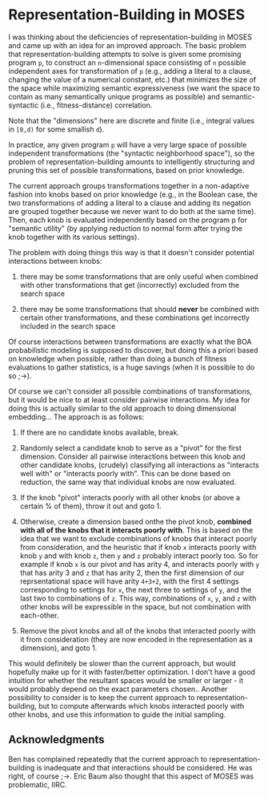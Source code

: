 # Representation-Building in MOSES #

I was thinking about the deficiencies of representation-building in MOSES and came up with an idea for an improved approach. The basic problem that representation-building attempts to solve is given some promising program `p`, to construct an `n`-dimensional space consisting of `n` possible independent axes for transformation of `p` (e.g., adding a literal to a clause, changing the value of a numerical constant, etc.) that minimizes the size of the space while maximizing semantic expressiveness (we want the space to contain as many semantically unique programs as possible) and semantic-syntactic (i.e., fitness-distance) correlation.

Note that the "dimensions" here are discrete and finite (i.e., integral values in `[0,d)` for some smallish `d`).

In practice, any given program `p` will have a very large space of possible independent transformations (the "syntactic neighborhood space"), so the problem of representation-building amounts to intelligently structuring and pruning this set of possible transformations, based on prior knowledge.

The current approach groups transformations together in a non-adaptive fashion into knobs based on prior knowledge (e.g., in the Boolean case, the two transformations of adding a literal to a clause and adding its negation are grouped together because we never want to do both at the same time). Then, each knob is evaluated independently based on the program p for "semantic utility" (by applying reduction to normal form after trying the knob together with its various settings).

The problem with doing things this way is that it doesn't consider potential interactions between knobs:

1) there may be some transformations that are only useful when combined with other transformations that get (incorrectly) excluded from the search space

2) there may be some transformations that should **never** be combined with certain other transformations, and these combinations get incorrectly included in the search space

Of course interactions between transformations are exactly what the BOA probabilistic modeling is supposed to discover, but doing this a priori based on knowledge when possible, rather than doing a bunch of fitness evaluations to gather statistics, is a huge savings (when it is possible to do so ;->).

Of course we can't consider all possible combinations of transformations, but it would be nice to at least consider pairwise interactions. My idea for doing this is actually similar to the old approach to doing dimensional embedding... The approach is as follows:

1) If there are no candidate knobs available, break.

2) Randomly select a candidate knob to serve as a "pivot" for the first dimension. Consider all pairwise interactions between this knob and other candidate knobs, (crudely) classifying all interactions as "interacts well with" or "interacts poorly with". This can be done based on reduction, the same way that individual knobs are now evaluated.

3) If the knob "pivot" interacts poorly with all other knobs (or above a certain % of them), throw it out and goto 1.

4) Otherwise, create a dimension based onthe the pivot knob, **combined with all of the knobs that it interacts poorly with**. This is based on the idea that we want to exclude combinations of knobs that interact poorly from consideration, and the heuristic that if knob `x` interacts poorly with knob `y` and with knob `z`, then `y` and `z` probably interact poorly too. So for example if knob `x` is our pivot and has arity 4, and interacts poorly with `y` that has arity 3 and `z` that has arity 2, then the first dimension of our reprsentational space will have arity `4+3+2`, with the first 4 settings corresponding to settings for `x`, the next three to settings of `y`, and the last two to combinations of `z`. This way, combinations of `x`, `y`, and `z` with other knobs will be expressible in the space, but not combination with each-other.

5) Remove the pivot knobs and all of the knobs that interacted poorly with it from consideration (they are now encoded in the representation as a dimension), and goto 1.

This would definitely be slower than the current approach, but would hopefully make up for it with faster/better optimization. I don't have a good intuition for whether the resultant spaces would be smaller or larger - it would probably depend on the exact parameters chosen.. Another possibility to consider is to keep the current approach to
representation-building, but to compute afterwards which knobs interacted poorly with other knobs, and use this information to guide the initial sampling.

## Acknowledgments ##

Ben has complained repeatedly that the current approach to representation-building is inadequate and that interactions should be considered. He was right, of course ;->. Eric Baum also thought that this aspect of MOSES was problematic, IIRC.